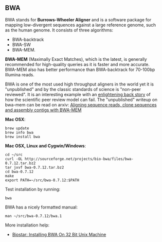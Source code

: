 ## BWA

BWA stands for **Burrows-Wheeler Aligner** and
is a software package for mapping low-divergent sequences against a
large reference genome, such as the human genome. It consists of three
algorithms:

* BWA-backtrack
* BWA-SW
* BWA-MEM.

**BWA-MEM** (Maximally Exact Matches), which is the latest, is generally recommended for high-quality
queries as it is faster and more accurate. BWA-MEM also has better
performance than BWA-backtrack for 70-100bp Illumina reads.

BWA is one of the most used high throughput aligners in the world yet it is "unpublished" and
by the classic standards of science is "non-peer reviewed". It is an interesting example with an [enlightening back story][bwa-mem-story]
of how the scientific peer review model can fail. 
The "unpublished" writeup on bwa-mem can be read on arxiv: [Aligning sequence reads, clone sequences and assembly contigs with BWA-MEM][bwa-mem-paper]

[bwa-mem-story]: https://gist.github.com/ialbert/3164967c853b7fd8f44e
[bwa-mem-paper]: http://arxiv.org/abs/1303.3997


**Mac OSX**:

	brew update
	brew info bwa
	brew install bwa

**Mac OSX, Linux and Cygwin/Windows**:

	cd ~/src
	curl -OL http://sourceforge.net/projects/bio-bwa/files/bwa-0.7.12.tar.bz2
	tar jxvf bwa-0.7.12.tar.bz2
	cd bwa-0.7.12
	make
	export PATH=~/src/bwa-0.7.12:$PATH
 
Test installation by running:

    bwa
    
BWA has a nicely formatted manual:

    man ~/src/bwa-0.7.12/bwa.1 


More installation help:

* [Biostar: Installing BWA On 32 Bit Unix Machine](https://www.biostars.org/p/80351/)


[web-blast]: http://blast.ncbi.nlm.nih.gov/Blast.cgi
[local-blast]: ftp://ftp.ncbi.nlm.nih.gov/blast/executables/blast+/LATEST/